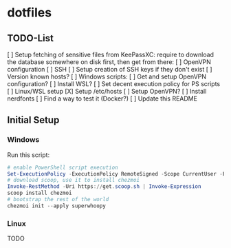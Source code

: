 # dotfiles

## TODO-List

[ ] Setup fetching of sensitive files from KeePassXC: require to download the
    database somewhere on disk first, then get from there:
    [ ] OpenVPN configuration
[ ] SSH
    [ ] Setup creation of SSH keys if they don't exist
    [ ] Version known hosts?
[ ] Windows scripts:
    [ ] Get and setup OpenVPN configuration?
    [ ] Install WSL?
    [ ] Set decent execution policy for PS scripts
[ ] Linux/WSL setup
    [X] Setup /etc/hosts
    [ ] Setup OpenVPN?
    [ ] Install nerdfonts
    [ ] Find a way to test it (Docker?)
[ ] Update this README

## Initial Setup

### Windows

Run this script:

```ps1
# enable PowerShell script execution
Set-ExecutionPolicy -ExecutionPolicy RemoteSigned -Scope CurrentUser -Force
# download scoop, use it to install chezmoi
Invoke-RestMethod -Uri https://get.scoop.sh | Invoke-Expression
scoop install chezmoi
# bootstrap the rest of the world
chezmoi init --apply superwhoopy
```

### Linux

TODO
